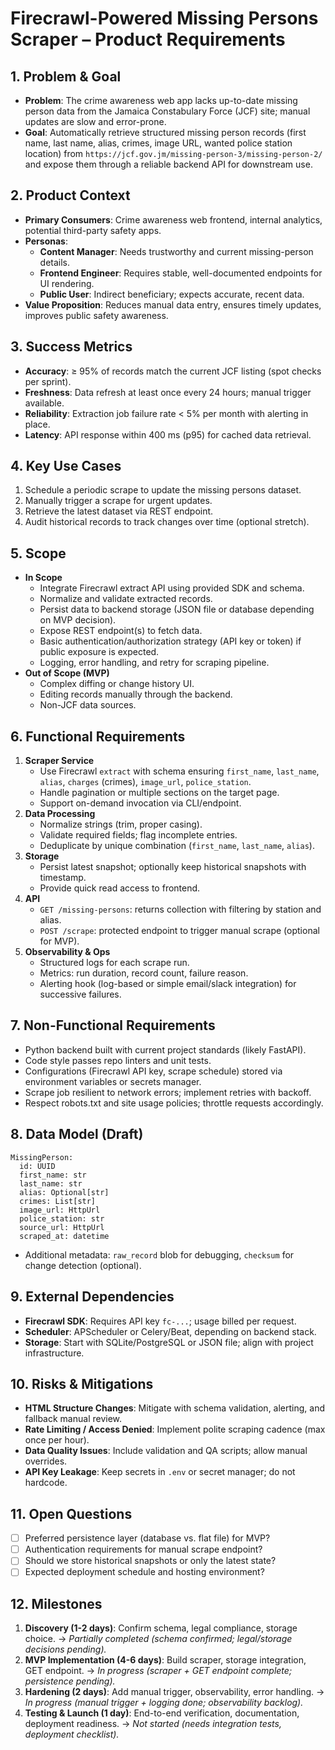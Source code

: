 # Firecrawl-Powered Missing Persons Scraper – Product Requirements

## 1. Problem & Goal
- **Problem**: The crime awareness web app lacks up-to-date missing person data from the Jamaica Constabulary Force (JCF) site; manual updates are slow and error-prone.
- **Goal**: Automatically retrieve structured missing person records (first name, last name, alias, crimes, image URL, wanted police station location) from `https://jcf.gov.jm/missing-person-3/missing-person-2/` and expose them through a reliable backend API for downstream use.

## 2. Product Context
- **Primary Consumers**: Crime awareness web frontend, internal analytics, potential third-party safety apps.
- **Personas**:
  - **Content Manager**: Needs trustworthy and current missing-person details.
  - **Frontend Engineer**: Requires stable, well-documented endpoints for UI rendering.
  - **Public User**: Indirect beneficiary; expects accurate, recent data.
- **Value Proposition**: Reduces manual data entry, ensures timely updates, improves public safety awareness.

## 3. Success Metrics
- **Accuracy**: ≥ 95% of records match the current JCF listing (spot checks per sprint).
- **Freshness**: Data refresh at least once every 24 hours; manual trigger available.
- **Reliability**: Extraction job failure rate < 5% per month with alerting in place.
- **Latency**: API response within 400 ms (p95) for cached data retrieval.

## 4. Key Use Cases
1. Schedule a periodic scrape to update the missing persons dataset.
2. Manually trigger a scrape for urgent updates.
3. Retrieve the latest dataset via REST endpoint.
4. Audit historical records to track changes over time (optional stretch).

## 5. Scope
- **In Scope**
  - Integrate Firecrawl extract API using provided SDK and schema.
  - Normalize and validate extracted records.
  - Persist data to backend storage (JSON file or database depending on MVP decision).
  - Expose REST endpoint(s) to fetch data.
  - Basic authentication/authorization strategy (API key or token) if public exposure is expected.
  - Logging, error handling, and retry for scraping pipeline.
- **Out of Scope (MVP)**
  - Complex diffing or change history UI.
  - Editing records manually through the backend.
  - Non-JCF data sources.

## 6. Functional Requirements
1. **Scraper Service**
   - Use Firecrawl `extract` with schema ensuring `first_name`, `last_name`, `alias`, `charges` (crimes), `image_url`, `police_station`.
   - Handle pagination or multiple sections on the target page.
   - Support on-demand invocation via CLI/endpoint.
2. **Data Processing**
   - Normalize strings (trim, proper casing).
   - Validate required fields; flag incomplete entries.
   - Deduplicate by unique combination (`first_name`, `last_name`, `alias`).
3. **Storage**
   - Persist latest snapshot; optionally keep historical snapshots with timestamp.
   - Provide quick read access to frontend.
4. **API**
   - `GET /missing-persons`: returns collection with filtering by station and alias.
   - `POST /scrape`: protected endpoint to trigger manual scrape (optional for MVP).
5. **Observability & Ops**
   - Structured logs for each scrape run.
   - Metrics: run duration, record count, failure reason.
   - Alerting hook (log-based or simple email/slack integration) for successive failures.

## 7. Non-Functional Requirements
- Python backend built with current project standards (likely FastAPI).
- Code style passes repo linters and unit tests.
- Configurations (Firecrawl API key, scrape schedule) stored via environment variables or secrets manager.
- Scrape job resilient to network errors; implement retries with backoff.
- Respect robots.txt and site usage policies; throttle requests accordingly.

## 8. Data Model (Draft)
```
MissingPerson:
  id: UUID
  first_name: str
  last_name: str
  alias: Optional[str]
  crimes: List[str]
  image_url: HttpUrl
  police_station: str
  source_url: HttpUrl
  scraped_at: datetime
```
- Additional metadata: `raw_record` blob for debugging, `checksum` for change detection (optional).

## 9. External Dependencies
- **Firecrawl SDK**: Requires API key `fc-...`; usage billed per request.
- **Scheduler**: APScheduler or Celery/Beat, depending on backend stack.
- **Storage**: Start with SQLite/PostgreSQL or JSON file; align with project infrastructure.

## 10. Risks & Mitigations
- **HTML Structure Changes**: Mitigate with schema validation, alerting, and fallback manual review.
- **Rate Limiting / Access Denied**: Implement polite scraping cadence (max once per hour).
- **Data Quality Issues**: Include validation and QA scripts; allow manual overrides.
- **API Key Leakage**: Keep secrets in `.env` or secret manager; do not hardcode.

## 11. Open Questions
- [ ] Preferred persistence layer (database vs. flat file) for MVP?
- [ ] Authentication requirements for manual scrape endpoint?
- [ ] Should we store historical snapshots or only the latest state?
- [ ] Expected deployment schedule and hosting environment?

## 12. Milestones
1. **Discovery (1-2 days)**: Confirm schema, legal compliance, storage choice. → _Partially completed (schema confirmed; legal/storage decisions pending)._
2. **MVP Implementation (4-6 days)**: Build scraper, storage integration, GET endpoint. → _In progress (scraper + GET endpoint complete; persistence pending)._
3. **Hardening (2 days)**: Add manual trigger, observability, error handling. → _In progress (manual trigger + logging done; observability backlog)._
4. **Testing & Launch (1 day)**: End-to-end verification, documentation, deployment readiness. → _Not started (needs integration tests, deployment checklist)._
